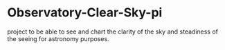 # Observatory-Clear-Sky-pi
project to be able to see and chart the clarity of the sky and steadiness of the seeing for astronomy purposes. 
